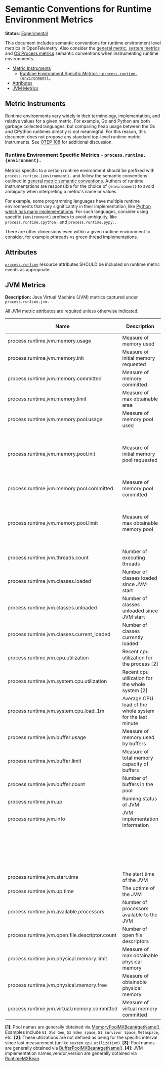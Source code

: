 <!--- Hugo front matter used to generate the website version of this page:
linkTitle: Runtime Environment
--->

# Semantic Conventions for Runtime Environment Metrics

**Status**: [Experimental](../../document-status.md)

This document includes semantic conventions for runtime environment level
metrics in OpenTelemetry. Also consider the [general
metric](README.md#general-metric-semantic-conventions), [system
metrics](system-metrics.md) and [OS Process metrics](process-metrics.md)
semantic conventions when instrumenting runtime environments.

<!-- Re-generate TOC with `markdown-toc --no-first-h1 -i` -->

<!-- toc -->

- [Metric Instruments](#metric-instruments)
  * [Runtime Environment Specific Metrics - `process.runtime.{environment}.`](#runtime-environment-specific-metrics---processruntimeenvironment)
- [Attributes](#attributes)
- [JVM Metrics](#jvm-metrics)

<!-- tocstop -->

## Metric Instruments

Runtime environments vary widely in their terminology, implementation, and
relative values for a given metric. For example, Go and Python are both
garbage collected languages, but comparing heap usage between the Go and
CPython runtimes directly is not meaningful. For this reason, this document
does not propose any standard top-level runtime metric instruments. See [OTEP
108](https://github.com/open-telemetry/oteps/pull/108/files) for additional
discussion.

### Runtime Environment Specific Metrics - `process.runtime.{environment}.`

Metrics specific to a certain runtime environment should be prefixed with
`process.runtime.{environment}.` and follow the semantic conventions outlined in
[general metric semantic
conventions](README.md#general-metric-semantic-conventions). Authors of
runtime instrumentations are responsible for the choice of `{environment}` to
avoid ambiguity when interpreting a metric's name or values.

For example, some programming languages have multiple runtime environments
that vary significantly in their implementation, like [Python which has many
implementations](https://wiki.python.org/moin/PythonImplementations). For
such languages, consider using specific `{environment}` prefixes to avoid
ambiguity, like `process.runtime.cpython.` and `process.runtime.pypy.`.

There are other dimensions even within a given runtime environment to
consider, for example pthreads vs green thread implementations.

## Attributes

[`process.runtime`](../../resource/semantic_conventions/process.md#process-runtimes) resource attributes SHOULD be included on runtime metric events as appropriate.

## JVM Metrics

**Description:** Java Virtual Machine (JVM) metrics captured under `process.runtime.jvm.`

All JVM metric attributes are required unless otherwise indicated.

| Name                                           | Description                                              | Unit         | Unit ([UCUM](README.md#instrument-units)) | Instrument Type ([*](README.md#instrument-types)) | Value Type | Attribute Key | Attribute Values        |
|------------------------------------------------|----------------------------------------------------------|--------------|-------------------------------------------|---------------------------------------------------|------------|---------------|-------------------------|
| process.runtime.jvm.memory.usage               | Measure of memory used                                   | Bytes        | `By`                                      | UpDownCounter                                     | Int64      | type          | `"heap"`, `"nonheap"`   |
| process.runtime.jvm.memory.init                | Measure of initial memory requested                      | Bytes        | `By`                                      | UpDownCounter                                     | Int64      | type          | `"heap"`, `"nonheap"`   |
| process.runtime.jvm.memory.committed           | Measure of memory committed                              | Bytes        | `By`                                      | UpDownCounter                                     | Int64      | type          | `"heap"`, `"nonheap"`   |
| process.runtime.jvm.memory.limit               | Measure of max obtainable area                           | Bytes        | `By`                                      | UpDownCounter                                     | Int64      | type          | `"heap"`, `"nonheap"`   |
| process.runtime.jvm.memory.pool.usage          | Measure of memory pool used                              | Bytes        | `By`                                      | UpDownCounter                                     | Int64      | type          | `"heap"`, `"nonheap"`   |
|                                                |                                                          |              |                                           |                                                   |            | pool          | Name of pool [1]        |
| process.runtime.jvm.memory.pool.init           | Measure of initial memory pool requested                 | Bytes        | `By`                                      | UpDownCounter                                     | Int64      | type          | `"heap"`, `"nonheap"`   |
|                                                |                                                          |              |                                           |                                                   |            | pool          | Name of pool [1]        |
| process.runtime.jvm.memory.pool.committed      | Measure of memory pool committed                         | Bytes        | `By`                                      | UpDownCounter                                     | Int64      | type          | `"heap"`, `"nonheap"`   |
|                                                |                                                          |              |                                           |                                                   |            | pool          | Name of pool [1]        |
| process.runtime.jvm.memory.pool.limit          | Measure of max obtainable memory pool                    | Bytes        | `By`                                      | UpDownCounter                                     | Int64      | type          | `"heap"`, `"nonheap"`   |
|                                                |                                                          |              |                                           |                                                   |            | pool          | Name of pool [1]        |
| process.runtime.jvm.threads.count              | Number of executing threads                              | threads      | `{threads}`                               | UpDownCounter                                     | Int64      |               |                         |
| process.runtime.jvm.classes.loaded             | Number of classes loaded since JVM start                 | classes      | `{classes}`                               | Counter                                           | Int64      |               |                         |
| process.runtime.jvm.classes.unloaded           | Number of classes unloaded since JVM start               | classes      | `{classes}`                               | Counter                                           | Int64      |               |                         |
| process.runtime.jvm.classes.current_loaded     | Number of classes currently loaded                       | classes      | `{classes}`                               | UpDownCounter                                     | Int64      |               |                         |
| process.runtime.jvm.cpu.utilization            | Recent cpu utilization for the process [2]               | 1            | 1                                         | Asynchronous Gauge                                | Double     |               |                         |
| process.runtime.jvm.system.cpu.utilization     | Recent cpu utilization for the whole system [2]          | 1            | 1                                         | Asynchronous Gauge                                | Double     |               |                         |
| process.runtime.jvm.system.cpu.load_1m         | Average CPU load of the whole system for the last minute | 1            | 1                                         | Asynchronous Gauge                                | Double     |               |                         |
| process.runtime.jvm.buffer.usage               | Measure of memory used by buffers                        | Bytes        | `By`                                      | UpDownCounter                                     | Int64      | pool          | Name of pool[3]         |
| process.runtime.jvm.buffer.limit               | Measure of total memory capacity of buffers              | Bytes        | `By`                                      | UpDownCounter                                     | Int64      | pool          | Name of pool[3]         |
| process.runtime.jvm.buffer.count               | Number of buffers in the pool                            | buffers      | `{buffers}`                               | UpDownCounter                                     | Int64      | pool          | Name of pool[3]         |
| process.runtime.jvm.up                         | Running status of JVM                                    | 1            | 1                                         | Asynchronous Gauge                                | Int64      |               |                         |
| process.runtime.jvm.info                       | JVM implementation information                           | 1            | 1                                         | Asynchronous Gauge                                | Int64      | name          | Name of JVM impl [4]    |
|                                                |                                                          |              |                                           |                                                   |            | vendor        | Vendor of JVM impl [4]  |
|                                                |                                                          |              |                                           |                                                   |            | version       | Version of JVM impl [4] |
| process.runtime.jvm.start.time                 | The start time of the JVM                                | milliseconds | `ms`                                      | Asynchronous Gauge                                | Int64      |               |                         |
| process.runtime.jvm.up.time                    | The uptime of the JVM                                    | milliseconds | `ms`                                      | Asynchronous Gauge                                | Int64      |               |                         |
| process.runtime.jvm.available.processors       | Number of processors available to the JVM                | processors   | `processors`                              | Asynchronous Gauge                                | Int64      |               |                         |
| process.runtime.jvm.open.file.descriptor.count | Number of open file descriptors                          | descriptor   | `descriptor`                              | Asynchronous Gauge                                | Int64      |               |                         |
| process.runtime.jvm.physical.memory.limit      | Measure of max obtainable physical memory                | Bytes        | `By`                                      | UpDownCounter                                     | Int64      |               |                         |
| process.runtime.jvm.physical.memory.free       | Measure of obtainable physical memory                    | Bytes        | `By`                                      | UpDownCounter                                     | Int64      |               |                         |
| process.runtime.jvm.virtual.memory.committed   | Measure of virtual memory  committed                     | Bytes        | `By`                                      | UpDownCounter                                     | Int64      |               |                         |

**[1]**: Pool names are generally obtained via [MemoryPoolMXBean#getName()](https://docs.oracle.com/en/java/javase/11/docs/api/java.management/java/lang/management/MemoryPoolMXBean.html#getName()).
Examples include `G1 Old Gen`, `G1 Eden space`, `G1 Survivor Space`, `Metaspace`, etc.
**[2]**: These utilizations are not defined as being for the specific interval since last measurement (unlike `system.cpu.utilization`).
**[3]**: Pool names are generally obtained via [BufferPoolMXBean#getName()](https://docs.oracle.com/en/java/javase/11/docs/api/java.management/java/lang/management/BufferPoolMXBean.html#getName()).
**[4]**: JVM implementation names,vendor,version are generally obtained via [RuntimeMXBean](https://docs.oracle.com/en/java/javase/11/docs/api/java.management/java/lang/management/RuntimeMXBean.html).
